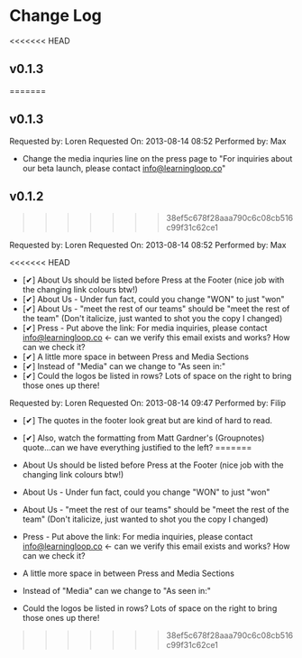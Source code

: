 # Change Log

<<<<<<< HEAD
## v0.1.3 
=======
## v0.1.3

Requested by: Loren
Requested On: 2013-08-14 08:52
Performed by: Max

- Change the media inquries line on the press page to "For inquiries about our beta launch, please contact info@learningloop.co"


## v0.1.2 
>>>>>>> 38ef5c678f28aaa790c6c08cb516c99f31c62ce1

Requested by: Loren
Requested On: 2013-08-14 08:52
Performed by: Max

<<<<<<< HEAD
- [✔] About Us should be listed before Press at the Footer (nice job with the changing link colours btw!)
- [✔] About Us - Under fun fact, could you change "WON" to just "won"
- [✔] About Us - "meet the rest of our teams" should be "meet the rest of the team" (Don't italicize, just wanted to shot you the copy I changed)
- [✔] Press - Put above the link: For media inquiries, please contact info@learningloop.co <- can we verify this email exists and works?  How can we check it?
- [✔] A little more space in between Press and Media Sections
- [✔] Instead of "Media" can we change to "As seen in:"
- [✔] Could the logos be listed in rows? Lots of space on the right to bring those ones up there!

Requested by: Loren
Requested On: 2013-08-14 09:47
Performed by: Filip

- [✔] The quotes in the footer look great but are kind of hard to read.

- [✔] Also, watch the formatting from Matt Gardner's (Groupnotes) quote...can we have everything justified to the left?
=======
- About Us should be listed before Press at the Footer (nice job with the changing link colours btw!)
- About Us - Under fun fact, could you change "WON" to just "won"
- About Us - "meet the rest of our teams" should be "meet the rest of the team" (Don't italicize, just wanted to shot you the copy I changed)
- Press - Put above the link: For media inquiries, please contact info@learningloop.co <- can we verify this email exists and works?  How can we check it?
- A little more space in between Press and Media Sections
- Instead of "Media" can we change to "As seen in:"
- Could the logos be listed in rows? Lots of space on the right to bring those ones up there!
>>>>>>> 38ef5c678f28aaa790c6c08cb516c99f31c62ce1
